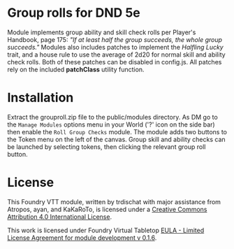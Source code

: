 # Group rolls for DND 5e
Module implements group ability and skill check rolls per Player's Handbook, page 175: *"If at least half the group succeeds, the whole group succeeds."* Modules also includes patches to implement the *Halfling Lucky* trait, and a house rule to use the average of 2d20 for normal skill and ability check rolls.  Both of these patches can be disabled in config.js.  All patches rely on the included **patchClass** utility function.
  
# Installation
Extract the grouproll.zip file to the public/modules directory. As DM go to the `Manage Modules` options menu in your World ('?' icon on the side bar) then enable the `Roll Group Checks` module. The module adds two buttons to the Token menu on the left of the canvas.  Group skill and ability checks can be launched by selecting tokens, then clicking the relevant group roll button. 

# License
This Foundry VTT module, written by trdischat with major assistance from Atropos, ayan, and KaKaRoTo, is licensed under a [Creative Commons Attribution 4.0 International License](http://creativecommons.org/licenses/by/4.0/).

This work is licensed under Foundry Virtual Tabletop [EULA - Limited License Agreement for module development v 0.1.6](http://foundryvtt.com/pages/license.html).
